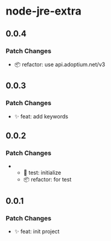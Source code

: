 # node-jre-extra

## 0.0.4

### Patch Changes

- 📦 refactor: use api.adoptium.net/v3

## 0.0.3

### Patch Changes

- ✨ feat: add keywords

## 0.0.2

### Patch Changes

- - 🚨 test: initialize
  - 📦 refactor: for test

## 0.0.1

### Patch Changes

- ✨ feat: init project
